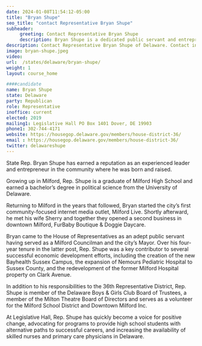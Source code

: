 ```yaml
---
date: 2024-01-08T11:54:12-05:00
title: "Bryan Shupe"
seo_title: "contact Representative Bryan Shupe"
subheader:
     greeting: Contact Representative Bryan Shupe
     description: Bryan Shupe is a dedicated public servant and entrepreneur hailing from Milford, Delaware. He is a member of the Republican Party and represents District 36 in the Delaware House of Representatives.
description: Contact Representative Bryan Shupe of Delaware. Contact information for Bryan Shupe includes email address, phone number, and mailing address.
image: bryan-shupe.jpeg
video:
url:  /states/delaware/bryan-shupe/
weight: 1
layout: course_home

####candidate
name: Bryan Shupe
state: Delaware
party: Republican
role: Representative
inoffice: current
elected: 2019
mailing1: Legislative Hall PO Box 1401 Dover, DE 19903
phone1: 302-744-4171
website: https://housegop.delaware.gov/members/house-district-36/
email : https://housegop.delaware.gov/members/house-district-36/
twitter: delawareshupe
---
```


State Rep. Bryan Shupe has earned a reputation as an experienced leader and entrepreneur in the community where he was born and raised.

Growing up in Milford, Rep. Shupe is a graduate of Milford High School and earned a bachelor’s degree in political science from the University of Delaware.

Returning to Milford in the years that followed, Bryan started the city’s first community-focused internet media outlet, Milford Live. Shortly afterward, he met his wife Sherry and together they opened a second business in downtown Milford, FurBaby Boutique & Doggie Daycare.

Bryan came to the House of Representatives as an adept public servant having served as a Milford Councilman and the city’s Mayor. Over his four-year tenure in the latter post, Rep. Shupe was a key contributor to several successful economic development efforts, including the creation of the new Bayhealth Sussex Campus, the expansion of Nemours Pediatric Hospital to Sussex County, and the redevelopment of the former Milford Hospital property on Clark Avenue.

In addition to his responsibilities to the 36th Representative District, Rep. Shupe is member of the Delaware Boys & Girls Club Board of Trustees, a member of the Milton Theatre Board of Directors and serves as a volunteer for the Milford School District and Downtown Milford Inc.

At Legislative Hall, Rep. Shupe has quickly become a voice for positive change, advocating for programs to provide high school students with alternative paths to successful careers, and increasing the availability of skilled nurses and primary care physicians in Delaware.

